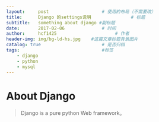 ```yaml
---
layout:     post                    # 使用的布局（不需要改）
title:      Django 的settings说明               # 标题 
subtitle:   something about django #副标题
date:       2017-02-06              # 时间
author:     hcf1425                      # 作者
header-img: img/bg-ld-hs.jpg    #这篇文章标题背景图片
catalog: true                       # 是否归档
tags:                               #标签
    - django
    - python
    - mysql
---
```


# About Django

>Django is a pure python Web framework。

